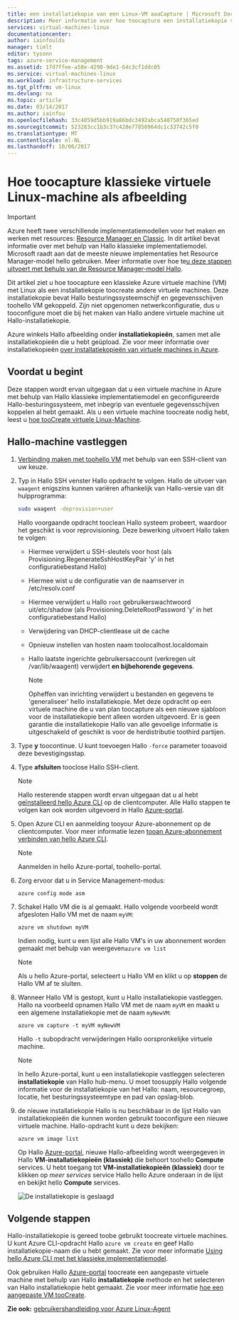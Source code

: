 ```yaml
---
title: een installatiekopie van een Linux-VM aaaCapture | Microsoft Docs
description: Meer informatie over hoe toocapture een installatiekopie van een Linux-gebaseerde Azure virtuele machine (VM) gemaakt met het klassieke implementatiemodel Hallo.
services: virtual-machines-linux
documentationcenter: 
author: iainfoulds
manager: timlt
editor: tysonn
tags: azure-service-management
ms.assetid: 17d7ffee-a58e-4290-9de1-64c3cf1ddc05
ms.service: virtual-machines-linux
ms.workload: infrastructure-services
ms.tgt_pltfrm: vm-linux
ms.devlang: na
ms.topic: article
ms.date: 03/14/2017
ms.author: iainfou
ms.openlocfilehash: 33c4059d5bb919a86bdc3492abca540750f365ed
ms.sourcegitcommit: 523283cc1b3c37c428e77850964dc1c33742c5f0
ms.translationtype: MT
ms.contentlocale: nl-NL
ms.lasthandoff: 10/06/2017
---
```

# <a name="how-toocapture-a-classic-linux-virtual-machine-as-an-image"></a>Hoe toocapture klassieke virtuele Linux-machine als afbeelding
> [!IMPORTANT]
> Azure heeft twee verschillende implementatiemodellen voor het maken en werken met resources: [Resource Manager en Classic](../../../resource-manager-deployment-model.md). In dit artikel bevat informatie over met behulp van Hallo klassieke implementatiemodel. Microsoft raadt aan dat de meeste nieuwe implementaties het Resource Manager-model hello gebruiken. Meer informatie over hoe te[u deze stappen uitvoert met behulp van de Resource Manager-model Hallo](../capture-image.md?toc=%2fazure%2fvirtual-machines%2flinux%2ftoc.json).

Dit artikel ziet u hoe toocapture een klassieke Azure virtuele machine (VM) met Linux als een installatiekopie toocreate andere virtuele machines. Deze installatiekopie bevat Hallo besturingssysteemschijf en gegevensschijven toohello VM gekoppeld. Zijn niet opgenomen netwerkconfiguratie, dus u tooconfigure moet die bij het maken van Hallo andere virtuele machine uit Hallo-installatiekopie.

Azure winkels Hallo afbeelding onder **installatiekopieën**, samen met alle installatiekopieën die u hebt geüpload. Zie voor meer informatie over installatiekopieën [over installatiekopieën van virtuele machines in Azure][About Virtual Machine Images in Azure].

## <a name="before-you-begin"></a>Voordat u begint
Deze stappen wordt ervan uitgegaan dat u een virtuele machine in Azure met behulp van Hallo klassieke implementatiemodel en geconfigureerde Hallo-besturingssysteem, met inbegrip van eventuele gegevensschijven koppelen al hebt gemaakt. Als u een virtuele machine toocreate nodig hebt, leest u [hoe tooCreate virtuele Linux-Machine][How tooCreate a Linux Virtual Machine].

## <a name="capture-hello-virtual-machine"></a>Hallo-machine vastleggen
1. [Verbinding maken met toohello VM](../mac-create-ssh-keys.md?toc=%2fazure%2fvirtual-machines%2flinux%2ftoc.json) met behulp van een SSH-client van uw keuze.
2. Typ in Hallo SSH venster Hallo opdracht te volgen. Hallo de uitvoer van `waagent` enigszins kunnen variëren afhankelijk van Hallo-versie van dit hulpprogramma:

    ```bash
    sudo waagent -deprovision+user
    ```

    Hallo voorgaande opdracht tooclean Hallo systeem probeert, waardoor het geschikt is voor reprovisioning. Deze bewerking uitvoert Hallo taken te volgen:

   * Hiermee verwijdert u SSH-sleutels voor host (als Provisioning.RegenerateSshHostKeyPair 'y' in het configuratiebestand Hallo)
   * Hiermee wist u de configuratie van de naamserver in /etc/resolv.conf
   * Hiermee verwijdert u Hallo `root` gebruikerswachtwoord uit/etc/shadow (als Provisioning.DeleteRootPassword 'y' in het configuratiebestand Hallo)
   * Verwijdering van DHCP-clientlease uit de cache
   * Opnieuw instellen van hosten naam toolocalhost.localdomain
   * Hallo laatste ingerichte gebruikersaccount (verkregen uit /var/lib/waagent) verwijdert **en bijbehorende gegevens**.

     > [!NOTE]
     > Opheffen van inrichting verwijdert u bestanden en gegevens te 'generaliseer' hello installatiekopie. Met deze opdracht op een virtuele machine die u van plan toocapture als een nieuwe sjabloon voor de installatiekopie bent alleen worden uitgevoerd. Er is geen garantie die installatiekopie Hallo van alle gevoelige informatie is uitgeschakeld of geschikt is voor de herdistributie toothird partijen.

3. Type **y** toocontinue. U kunt toevoegen Hallo `-force` parameter tooavoid deze bevestigingsstap.
4. Type **afsluiten** tooclose Hallo SSH-client.

   > [!NOTE]
   > Hallo resterende stappen wordt ervan uitgegaan dat u al hebt [geïnstalleerd hello Azure CLI](../../../cli-install-nodejs.md) op de clientcomputer. Alle Hallo stappen te volgen kan ook worden uitgevoerd in Hallo [Azure-portal](http://portal.azure.com).

5. Open Azure CLI en aanmelding tooyour Azure-abonnement op de clientcomputer. Voor meer informatie lezen [tooan Azure-abonnement verbinden van hello Azure CLI](../../../xplat-cli-connect.md).

   > [!NOTE]
   > Aanmelden in hello Azure-portal, toohello-portal.

6. Zorg ervoor dat u in Service Management-modus:

    ```azurecli
    azure config mode asm
    ```

7. Schakel Hallo VM die is al gemaakt. Hallo volgende voorbeeld wordt afgesloten Hallo VM met de naam `myVM`:

    ```azurecli
    azure vm shutdown myVM
    ```
   Indien nodig, kunt u een lijst alle Hallo VM's in uw abonnement worden gemaakt met behulp van weergeven`azure vm list`

   > [!NOTE]
   > Als u hello Azure-portal, selecteert u Hallo VM en klikt u op **stoppen** de Hallo VM af te sluiten.

8. Wanneer Hallo VM is gestopt, kunt u Hallo installatiekopie vastleggen. Hallo na voorbeeld opnamen Hallo VM met de naam `myVM` en maakt u een algemene installatiekopie met de naam `myNewVM`:

    ```azurecli
    azure vm capture -t myVM myNewVM
    ```

    Hallo `-t` subopdracht verwijderingen Hallo oorspronkelijke virtuele machine.

    > [!NOTE]
    > In hello Azure-portal, kunt u een installatiekopie vastleggen selecteren **installatiekopie** van Hallo hub-menu. U moet toosupply Hallo volgende informatie voor de installatiekopie van het Hallo: naam, resourcegroep, locatie, het besturingssysteemtype en pad van opslag-blob.

9. de nieuwe installatiekopie Hallo is nu beschikbaar in de lijst Hallo van installatiekopieën die kunnen worden gebruikt tooconfigure een nieuwe virtuele machine. Hallo-opdracht kunt u deze bekijken:

   ```azurecli
   azure vm image list
   ```

   Op Hallo [Azure-portal](http://portal.azure.com), nieuwe Hallo-afbeelding wordt weergegeven in Hallo **VM-installatiekopieën (klassiek)** die behoort toohello **Compute** services. U hebt toegang tot **VM-installatiekopieën (klassiek)** door te klikken op _meer services_ service Hallo hello Azure onderaan in de lijst en bekijkt hello **Compute** services.   

   ![De installatiekopie is geslaagd](./media/capture-image/VMCapturedImageAvailable.png)

## <a name="next-steps"></a>Volgende stappen
Hallo-installatiekopie is gereed toobe gebruikt toocreate virtuele machines. U kunt Azure CLI-opdracht Hallo `azure vm create` en geef Hallo installatiekopie-naam die u hebt gemaakt. Zie voor meer informatie [Using hello Azure CLI met het klassieke implementatiemodel](https://docs.microsoft.com/cli/azure/get-started-with-az-cli2).

Ook gebruiken Hallo [Azure-portal](http://portal.azure.com) toocreate een aangepaste virtuele machine met behulp van Hallo **installatiekopie** methode en het selecteren van Hallo installatiekopie hebt gemaakt. Zie voor meer informatie [hoe een aangepaste VM tooCreate][How tooCreate a Custom Virtual Machine].

**Zie ook:** [gebruikershandleiding voor Azure Linux-Agent](../agent-user-guide.md?toc=%2fazure%2fvirtual-machines%2flinux%2ftoc.json)

[About Virtual Machine Images in Azure]:../../virtual-machines-linux-classic-about-images.md
[How tooCreate a Custom Virtual Machine]:create-custom.md
[How tooAttach a Data Disk tooa Virtual Machine]:attach-disk.md
[How tooCreate a Linux Virtual Machine]:create-custom.md
